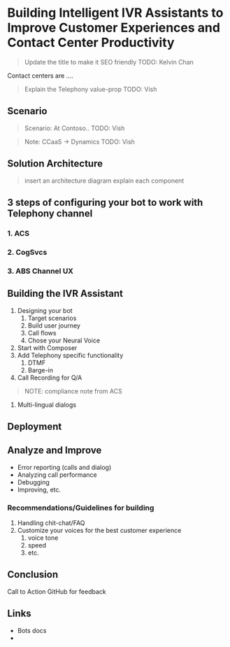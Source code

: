 # Building Intelligent IVR Assistants to Improve Customer Experiences and Contact Center Productivity

> Update the title to make it SEO friendly
> TODO: Kelvin Chan

Contact centers are ....

> Explain the Telephony value-prop
> TODO: Vish

## Scenario
> Scenario: At Contoso.. 
> TODO: Vish

> Note: CCaaS -> Dynamics
> TODO: Vish

## Solution Architecture

> insert an architecture diagram
> explain each component

## 3 steps of configuring your bot to work with Telephony channel

### 1. ACS

### 2. CogSvcs

### 3. ABS Channel UX

## Building the IVR Assistant

1. Designing your bot
    1. Target scenarios
    1. Build user journey
    1. Call flows
    1. Chose your Neural Voice
1. Start with Composer
1. Add Telephony specific functionality
    1. DTMF
    1. Barge-in
1. Call Recording for Q/A

> NOTE: compliance note from ACS

1. Multi-lingual dialogs

## Deployment

## Analyze and Improve

* Error reporting (calls and dialog)
* Analyzing call performance
* Debugging
* Improving, etc.

### Recommendations/Guidelines for building

1. Handling chit-chat/FAQ
1. Customize your voices for the best customer experience
    1. voice tone
    1. speed
    1. etc.

## Conclusion

Call to Action
GitHub for feedback

## Links

* Bots docs
* 